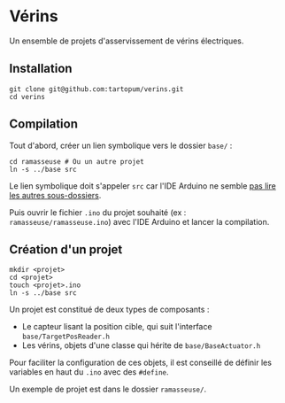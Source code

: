 # Vérins

Un ensemble de projets d'asservissement de vérins électriques.

## Installation

```
git clone git@github.com:tartopum/verins.git
cd verins
```

## Compilation

Tout d'abord, créer un lien symbolique vers le dossier `base/` :

```
cd ramasseuse # Ou un autre projet
ln -s ../base src
```

Le lien symbolique doit s'appeler `src` car l'IDE Arduino ne semble
[pas lire les autres sous-dossiers](https://forum.arduino.cc/index.php?topic=445230.15).

Puis ouvrir le fichier `.ino` du projet souhaité (ex : `ramasseuse/ramasseuse.ino`)
avec l'IDE Arduino et lancer la compilation.

## Création d'un projet

```
mkdir <projet>
cd <projet>
touch <projet>.ino
ln -s ../base src
```

Un projet est constitué de deux types de composants :

* Le capteur lisant la position cible, qui suit l'interface `base/TargetPosReader.h`
* Les vérins, objets d'une classe qui hérite de `base/BaseActuator.h`

Pour faciliter la configuration de ces objets, il est conseillé de définir les
variables en haut du `.ino` avec des `#define`.

Un exemple de projet est dans le dossier `ramasseuse/`.

